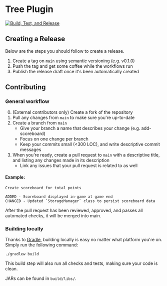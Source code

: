 # Tree Plugin

[![Build, Test, and Release](https://github.com/setupminimal/tree-plugin/actions/workflows/main.yml/badge.svg)](https://github.com/setupminimal/tree-plugin/actions/workflows/main.yml)

## Creating a Release
Below are the steps you should follow to create a release.

1. Create a tag on `main` using semantic versioning (e.g. v0.1.0)
2. Push the tag and get some coffee while the workflows run
3. Publish the release draft once it's been automatically created

## Contributing
### General workflow
0. (External contributors only) Create a fork of the repository
1. Pull any changes from `main` to make sure you're up-to-date
2. Create a branch from `main`
    * Give your branch a name that describes your change (e.g. add-scoreboard)
    * Focus on one change per branch
    * Keep your commits small (<300 LOC), and write descriptive commit messages
3. When you're ready, create a pull request to `main` with a descriptive title, and listing any changes made in its description
    * Link any issues that your pull request is related to as well

#### Example:
```text
Create scoreboard for total points

ADDED - Scoreboard displayed in-game at game end  
CHANGED - Updated `StorageManager` class to persist scoreboard data
```

After the pull request has been reviewed, approved, and passes all automated checks, it will be merged into main.

### Building locally
Thanks to [Gradle](https://gradle.org/), building locally is easy no matter what platform you're on. Simply run the following command:

```text
./gradlew build
```

This build step will also run all checks and tests, making sure your code is clean.

JARs can be found in `build/libs/`.
